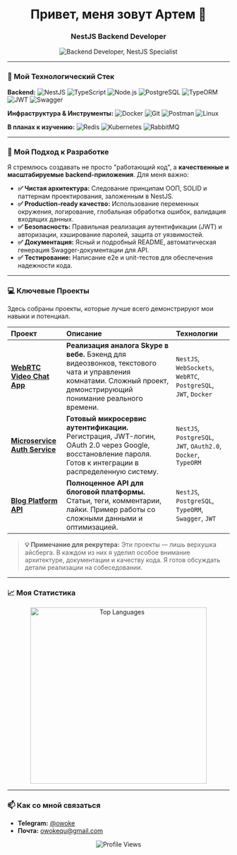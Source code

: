 <h1 align="center">Привет, меня зовут Артем 👋</h1>
<h3 align="center">NestJS Backend Developer</h3>

<p align="center">
  <img src="https://readme-typing-svg.herokuapp.com?font=Fira+Code&weight=600&size=26&duration=2000&pause=500&center=true&width=435&height=50&lines=Backend+Developer;NestJS+Specialist" alt="Backend Developer, NestJS Specialist" />
</p>

---

### 🚀 Мой Технологический Стек

**Backend:**
![NestJS](https://img.shields.io/badge/NestJS-E0234E?style=for-the-badge&logo=nestjs&logoColor=white)
![TypeScript](https://img.shields.io/badge/TypeScript-007ACC?style=for-the-badge&logo=typescript&logoColor=white)
![Node.js](https://img.shields.io/badge/Node.js-339933?style=for-the-badge&logo=nodedotjs&logoColor=white)
![PostgreSQL](https://img.shields.io/badge/PostgreSQL-316192?style=for-the-badge&logo=postgresql&logoColor=white)
![TypeORM](https://img.shields.io/badge/TypeORM-FE0902?style=for-the-badge&logo=typeorm&logoColor=white)
![JWT](https://img.shields.io/badge/JWT-black?style=for-the-badge&logo=JSON%20web%20tokens)
![Swagger](https://img.shields.io/badge/Swagger-85EA2D?style=for-the-badge&logo=Swagger&logoColor=white)

**Инфраструктура & Инструменты:**
![Docker](https://img.shields.io/badge/Docker-2496ED?style=for-the-badge&logo=docker&logoColor=white)
![Git](https://img.shields.io/badge/Git-F05032?style=for-the-badge&logo=git&logoColor=white)
![Postman](https://img.shields.io/badge/Postman-FF6C37?style=for-the-badge&logo=postman&logoColor=white)
![Linux](https://img.shields.io/badge/Linux-FCC624?style=for-the-badge&logo=linux&logoColor=black)

**В планах к изучению:**
![Redis](https://img.shields.io/badge/Redis-DC382D?style=for-the-badge&logo=redis&logoColor=white)
![Kubernetes](https://img.shields.io/badge/Kubernetes-326CE5?style=for-the-badge&logo=kubernetes&logoColor=white)
![RabbitMQ](https://img.shields.io/badge/RabbitMQ-FF6600?style=for-the-badge&logo=rabbitmq&logoColor=white)

---

### 🧪 Мой Подход к Разработке

Я стремлюсь создавать не просто "работающий код", а **качественные и масштабируемые backend-приложения**. Для меня важно:

-   **✅ Чистая архитектура:** Следование принципам ООП, SOLID и паттернам проектирования, заложенным в NestJS.
-   **✅ Production-ready качество:** Использование переменных окружения, логирование, глобальная обработка ошибок, валидация входящих данных.
-   **✅ Безопасность:** Правильная реализация аутентификации (JWT) и авторизации, хэширование паролей, защита от уязвимостей.
-   **✅ Документация:** Ясный и подробный README, автоматическая генерация Swagger-документации для API.
-   **✅ Тестирование:** Написание e2e и unit-тестов для обеспечения надежности кода.

---

### 💻 Ключевые Проекты

Здесь собраны проекты, которые лучше всего демонстрируют мои навыки и потенциал.

| Проект | Описание | Технологии |
| :--- | :--- | :--- |
| **[WebRTC Video Chat App](https://github.com/yourname/webrtc-video-chat)** | **Реализация аналога Skype в вебе.** Бэкенд для видеозвонков, текстового чата и управления комнатами. Сложный проект, демонстрирующий понимание реального времени. | `NestJS`, `WebSockets`, `WebRTC`, `PostgreSQL`, `JWT`, `Docker` |
| **[Microservice Auth Service](https://github.com/yourname/auth-service)** | **Готовый микросервис аутентификации.** Регистрация, JWT-логин, OAuth 2.0 через Google, восстановление пароля. Готов к интеграции в распределенную систему. | `NestJS`, `PostgreSQL`, `JWT`, `OAuth2.0`, `Docker`, `TypeORM` |
| **[Blog Platform API](https://github.com/yourname/blog-platform)** | **Полноценное API для блоговой платформы.** Статьи, теги, комментарии, лайки. Пример работы со сложными данными и оптимизацией. | `NestJS`, `PostgreSQL`, `TypeORM`, `Swagger`, `JWT` |

> **💡 Примечание для рекрутера:** Эти проекты — лишь верхушка айсберга. В каждом из них я уделил особое внимание архитектуре, документации и качеству кода. Я готов обсуждать детали реализации на собеседовании.

---

### 📈 Моя Статистика

<p align="center">
  <a href="https://github.com/owokequ">
    <img src="https://github-readme-stats.vercel.app/api/top-langs/?username=owokequ&layout=compact&theme=radical&hide_border=true" alt="Top Languages" width="400" />
  </a>
</p>

---

### 📫 Как со мной связаться

-   **Telegram:** [@owoke](https://t.me/owoke)
-   **Почта:** [owokequ@gmail.com](mailto:owokequ@gmail.com)

<p align="center">
   <img src="https://komarev.com/ghpvc/?username=owokequ&style=flat-square&color=blue" alt="Profile Views"/>
</p>
